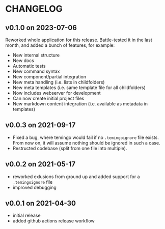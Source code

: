 # CHANGELOG

## v0.1.0 on 2023-07-06
Reworked whole application for this release. Battle-tested it in the last month, and added a bunch of features, for example:
- New internal structure
- New docs
- Automatic tests
- New command syntax
- New component/partial integration
- New meta handling (i.e. lists in childfolders)
- New meta templates (i.e. same template file for all childfolders)
- Now includes webserver for development
- Can now create initial project files
- New markdown content integration (i.e. available as metadata in templates)

## v0.0.3 on 2021-09-17
- Fixed a bug, where temingo would fail if no `.temingoignore` file exists.
  From now on, it will assume nothing should be ignored in such a case.
- Restructed codebase (split from one file into multiple).

## v0.0.2 on 2021-05-17
- reworked exlusions from ground up and added support for a `.temingoignore` file
- improved debugging

## v0.0.1 on 2021-04-30
- initial release
- added github actions release workflow

